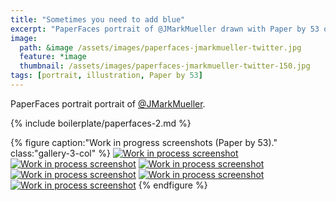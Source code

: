 ```yaml
---
title: "Sometimes you need to add blue"
excerpt: "PaperFaces portrait of @JMarkMueller drawn with Paper by 53 on an iPad."
image: 
  path: &image /assets/images/paperfaces-jmarkmueller-twitter.jpg 
  feature: *image
  thumbnail: /assets/images/paperfaces-jmarkmueller-twitter-150.jpg
tags: [portrait, illustration, Paper by 53]
---
```


PaperFaces portrait portrait of [@JMarkMueller](https://twitter.com/JMarkMueller).

{% include boilerplate/paperfaces-2.md %}

{% figure caption:"Work in progress screenshots (Paper by 53)." class:"gallery-3-col" %}
[![Work in process screenshot](/assets/images/paperfaces-jmarkmueller-process-1-600.jpg)](/assets/images/paperfaces-jmarkmueller-process-1-lg.jpg)
[![Work in process screenshot](/assets/images/paperfaces-jmarkmueller-process-2-600.jpg)](/assets/images/paperfaces-jmarkmueller-process-2-lg.jpg)
[![Work in process screenshot](/assets/images/paperfaces-jmarkmueller-process-3-600.jpg)](/assets/images/paperfaces-jmarkmueller-process-3-lg.jpg) [![Work in process screenshot](/assets/images/paperfaces-jmarkmueller-process-4-600.jpg)](/assets/images/paperfaces-jmarkmueller-process-4-lg.jpg)
[![Work in process screenshot](/assets/images/paperfaces-jmarkmueller-process-5-600.jpg)](/assets/images/paperfaces-jmarkmueller-process-5-lg.jpg)
[![Work in process screenshot](/assets/images/paperfaces-jmarkmueller-process-6-600.jpg)](/assets/images/paperfaces-jmarkmueller-process-6-lg.jpg)
{% endfigure %}
